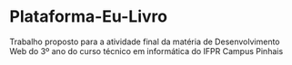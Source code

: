 # Plataforma-Eu-Livro
Trabalho proposto para a atividade final da matéria de Desenvolvimento Web do 3º ano do curso técnico em informática do IFPR Campus Pinhais
